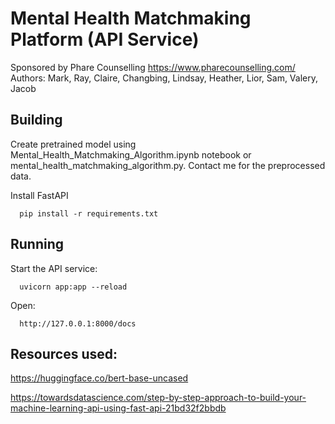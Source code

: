 # Mental Health Matchmaking Platform (API Service)

Sponsored by Phare Counselling https://www.pharecounselling.com/
Authors: Mark, Ray, Claire, Changbing, Lindsay, Heather, Lior, Sam, Valery, Jacob

## Building

Create pretrained model using Mental_Health_Matchmaking_Algorithm.ipynb notebook or mental_health_matchmaking_algorithm.py. Contact me for the preprocessed data.

Install FastAPI
```
  pip install -r requirements.txt
```

## Running

Start the API service:
```
  uvicorn app:app --reload
```
Open:
```
  http://127.0.0.1:8000/docs
```

## Resources used:

https://huggingface.co/bert-base-uncased

https://towardsdatascience.com/step-by-step-approach-to-build-your-machine-learning-api-using-fast-api-21bd32f2bbdb

